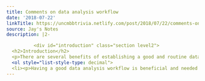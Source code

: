 ```yaml
---
title: Comments on data analysis workflow
date: '2018-07-22'
linkTitle: https://uncmbbtrivia.netlify.com/post/2018/07/22/comments-on-data-analysis-workflow/
source: Jay's Notes
description: |2-

          <div id="introduction" class="section level2">
  <h2>Introduction</h2>
  <p>There are several benefits of establishing a good and routine data analysis workflow that you follow on a daily basis. At least two benefits come to mind immediately.</p>
  <ol style="list-style-type: decimal">
  <li><p>Having a good data analysis workflow is beneficial and needed to do reproducible research/work (RR). RR could mean one thing to one and quite another to others, but to me, doing reproducible work means s
---
```

